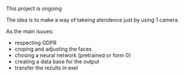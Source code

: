 This project is ongoing

The idea is to make a way of takeing atendence just by using 1 camera.

As the main isuues:
- respecting GDPR
- croping and adjusting the faces
- chosing a neural network (pretrained or form 0)
- creating a data base for the output
- transfer the rezults in exel
